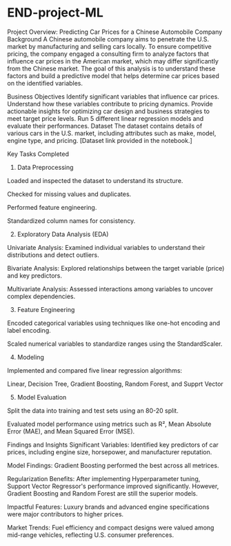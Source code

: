 # END-project-ML

Project Overview: Predicting Car Prices for a Chinese Automobile Company
Background
A Chinese automobile company aims to penetrate the U.S. market by manufacturing and selling cars locally. To ensure competitive pricing, the company engaged a consulting firm to analyze factors that influence car prices in the American market, which may differ significantly from the Chinese market. The goal of this analysis is to understand these factors and build a predictive model that helps determine car prices based on the identified variables.

Business Objectives
Identify significant variables that influence car prices.
Understand how these variables contribute to pricing dynamics.
Provide actionable insights for optimizing car design and business strategies to meet target price levels.
Run 5 different linear regression models and evaluate their performances.
Dataset
The dataset contains details of various cars in the U.S. market, including attributes such as make, model, engine type, and pricing. [Dataset link provided in the notebook.]

Key Tasks Completed
1. Data Preprocessing

Loaded and inspected the dataset to understand its structure.

Checked for missing values and duplicates.

Performed feature engineering.

Standardized column names for consistency.

2. Exploratory Data Analysis (EDA)

Univariate Analysis: Examined individual variables to understand their distributions and detect outliers.

Bivariate Analysis: Explored relationships between the target variable (price) and key predictors.

Multivariate Analysis: Assessed interactions among variables to uncover complex dependencies.

3. Feature Engineering

Encoded categorical variables using techniques like one-hot encoding and label encoding.

Scaled numerical variables to standardize ranges using the StandardScaler.

4. Modeling

Implemented and compared five linear regression algorithms:

Linear, Decision Tree, Gradient Boosting, Random Forest, and Supprt Vector

5. Model Evaluation

Split the data into training and test sets using an 80-20 split.

Evaluated model performance using metrics such as R², Mean Absolute Error (MAE), and Mean Squared Error (MSE).

Findings and Insights
Significant Variables: Identified key predictors of car prices, including engine size, horsepower, and manufacturer reputation.

Model Findings: Gradient Boosting performed the best across all metrices.

Regularization Benefits: After implementing Hyperparameter tuning, Support Vector Regressor's performance improved significantly. However, Gradient Boosting and Random Forest are still the superior models.

Impactful Features: Luxury brands and advanced engine specifications were major contributors to higher prices.

Market Trends: Fuel efficiency and compact designs were valued among mid-range vehicles, reflecting U.S. consumer preferences.

